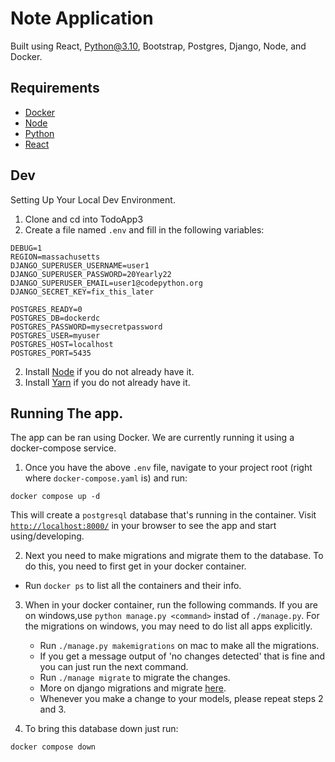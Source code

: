 # Note Application

Built using React, Python@3.10, Bootstrap, Postgres, Django, Node, and Docker.

## Requirements

- [Docker](https://www.docker.com/get-started)
- [Node](https://nodejs.org)
- [Python](https://www.python.org/downloads/)
- [React](https://reactjs.org/versions/)

## Dev

Setting Up Your Local Dev Environment.
1. Clone and cd into TodoApp3
2. Create a file named `.env` and fill in the following variables:

```
DEBUG=1
REGION=massachusetts
DJANGO_SUPERUSER_USERNAME=user1
DJANGO_SUPERUSER_PASSWORD=20Yearly22
DJANGO_SUPERUSER_EMAIL=user1@codepython.org
DJANGO_SECRET_KEY=fix_this_later

POSTGRES_READY=0
POSTGRES_DB=dockerdc
POSTGRES_PASSWORD=mysecretpassword
POSTGRES_USER=myuser
POSTGRES_HOST=localhost
POSTGRES_PORT=5435
```
2. Install [Node](https://nodejs.org) if you do not already have it.
3. Install [Yarn](https://yarnpkg.com/getting-started/install) if you do not already have it.

## Running The app.

The app can be ran using Docker. We are currently running it using a
docker-compose service.

1. Once you have the above `.env` file, navigate to your project root (right where `docker-compose.yaml` is) and run:
```
docker compose up -d
```
This will create a `postgresql` database that's running in the container. Visit [`http://localhost:8000/`](http://localhost:8000/)
in your browser to see the app and start using/developing.

2. Next you need to make migrations and migrate them to the database. To do
this, you need to first get in your docker container.
  - Run `docker ps` to list all the containers and their info.

3. When in your docker container, run the following commands. If you are on windows,use `python manage.py <command>` instad of `./manage.py`. For the migrations on windows, you may need to do list all apps explicitly.
    - Run `./manage.py makemigrations` on mac to make all the migrations.
    - If you get a message output of 'no changes detected' that is fine and you can just run the next command.
    - Run `./manage migrate` to migrate the changes.
    - More on django migrations and migrate [here](https://docs.djangoproject.com/en/1.11/topics/migrations/).
    - Whenever you make a change to your models, please repeat steps 2 and 3.

4. To bring this database down just run:
```
docker compose down
```